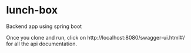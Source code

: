 # lunch-box
Backend app using spring boot 

Once you clone and run, click on http://localhost:8080/swagger-ui.html#/ for all the api documentation.

